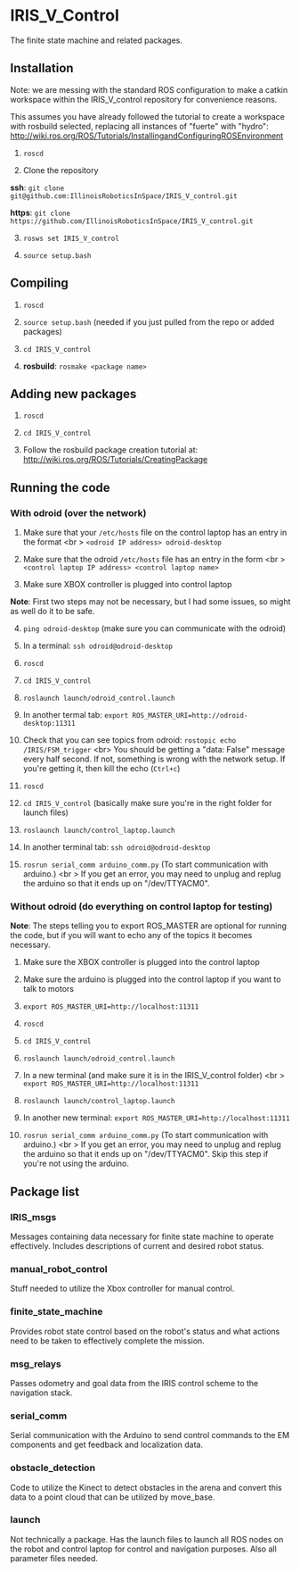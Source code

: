 # IRIS\_V\_Control

The finite state machine and related packages.

## Installation

Note: we are messing with the standard ROS configuration to make a catkin 
workspace within the IRIS\_V\_control repository for convenience reasons.

This assumes you have already followed the tutorial to create a workspace
with rosbuild selected, replacing all instances of "fuerte" with "hydro": <br />
http://wiki.ros.org/ROS/Tutorials/InstallingandConfiguringROSEnvironment

1)  `roscd`

2)  Clone the repository

__ssh__: `git clone git@github.com:IllinoisRoboticsInSpace/IRIS_V_control.git`
  
__https__: `git clone https://github.com/IllinoisRoboticsInSpace/IRIS_V_control.git`

3)  `rosws set IRIS_V_control`

4)  `source setup.bash`

## Compiling

1) `roscd`

2) `source setup.bash` (needed if you just pulled from the repo or added packages)

3) `cd IRIS_V_control`

4) __rosbuild__: `rosmake <package name>`


## Adding new packages

1) `roscd`

2) `cd IRIS_V_control`

3) Follow the rosbuild package creation tutorial at: <br />
http://wiki.ros.org/ROS/Tutorials/CreatingPackage

## Running the code

### With odroid (over the network)

1) Make sure that your `/etc/hosts` file on the control laptop has an entry in the format <br \>
`<odroid IP address> odroid-desktop`

2) Make sure that the odroid `/etc/hosts` file has an entry in the form <br \>
`<control laptop IP address> <control laptop name>`

3) Make sure XBOX controller is plugged into control laptop

__Note__: First two steps may not be necessary, but I had some issues,
so might as well do it to be safe.

4) `ping odroid-desktop` (make sure you can communicate with the odroid)

5) In a terminal: `ssh odroid@odroid-desktop`

6) `roscd`

7) `cd IRIS_V_control`

8) `roslaunch launch/odroid_control.launch`

9) In another termal tab: `export ROS_MASTER_URI=http://odroid-desktop:11311`

10) Check that you can see topics from odroid: `rostopic echo /IRIS/FSM_trigger` <br\>
You should be getting a "data: False" message every half second. If not, something is
wrong with the network setup. If you're getting it, then kill the echo (`Ctrl+c`)

11) `roscd`

12) `cd IRIS_V_control` (basically make sure you're in the right folder for launch files)

13) `roslaunch launch/control_laptop.launch`

14) In another terminal tab: `ssh odroid@odroid-desktop`

15) `rosrun serial_comm arduino_comm.py` (To start communication with arduino.) <br \>
If you get an error, you may need to unplug and replug the arduino so that it ends up 
on "/dev/TTYACM0".

### Without odroid (do everything on control laptop for testing)

__Note__: The steps telling you to export ROS_MASTER are optional for running the code,
but if you will want to echo any of the topics it becomes necessary.

1) Make sure the XBOX controller is plugged into the control laptop

2) Make sure the arduino is plugged into the control laptop if you want to talk to motors

2) `export ROS_MASTER_URI=http://localhost:11311`

3) `roscd`

4) `cd IRIS_V_control`

5) `roslaunch launch/odroid_control.launch`

6) In a new terminal (and make sure it is in the IRIS\_V\_control folder) <br \>
`export ROS_MASTER_URI=http://localhost:11311`

7) `roslaunch launch/control_laptop.launch`

8) In another new terminal: `export ROS_MASTER_URI=http://localhost:11311`

9) `rosrun serial_comm arduino_comm.py` (To start communication with arduino.) <br \>
If you get an error, you may need to unplug and replug the arduino so that it ends up 
on "/dev/TTYACM0". Skip this step if you're not using the arduino.


## Package list

### IRIS\_msgs

Messages containing data necessary for finite state machine to operate
effectively. Includes descriptions of current and desired robot status.

### manual\_robot\_control

Stuff needed to utilize the Xbox controller for manual control.

### finite\_state\_machine

Provides robot state control based on the robot's status and what actions
need to be taken to effectively complete the mission.

### msg\_relays

Passes odometry and goal data from the IRIS control scheme
to the navigation stack.

### serial\_comm

Serial communication with the Arduino to send control commands
to the EM components and get feedback and localization data.

### obstacle\_detection

Code to utilize the Kinect to detect obstacles in the arena and convert
this data to a point cloud that can be utilized by move\_base.

### launch

Not technically a package. Has the launch files to launch all ROS nodes on
the robot and control laptop for control and navigation purposes. Also all
parameter files needed.
